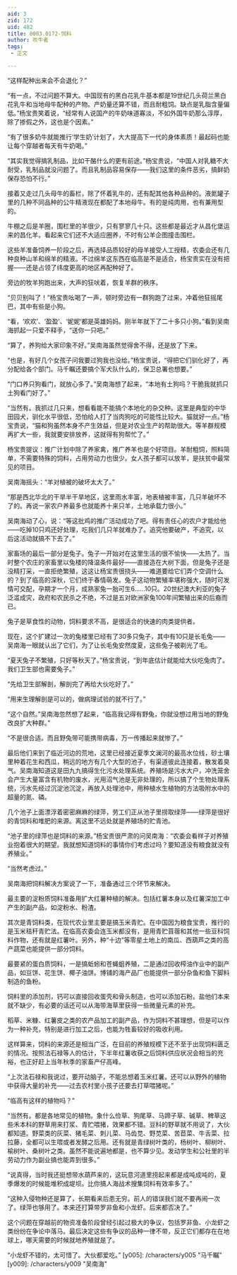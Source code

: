 ```yaml
---
aid: 3
zid: 172
uid: 402
title: 0003.0172-饲料
author: 吹牛者
tags: 
 - 正文

---
```




  “这样配种出来会不会退化？”

  “有一点，不过问题不算大。中国现有的黑白花乳牛基本都是19世纪几头荷兰黑白花乳牛和当地母牛配种的产物。产奶量还算不错，而且耐粗饲。缺点是乳脂含量偏低。”杨宝贵笑着说，“经常有人说国产的牛奶味道寡淡，不如外国牛奶那么淳厚，除了掺假之外，这也是个因素。”

  “有了很多奶牛就能推行‘学生奶’计划了，大大提高下一代的身体素质！最起码也能让每个穿越者每天有牛奶喝。”

  “其实我觉得搞乳制品，比如干酪什么的更有前途。”杨宝贵说，“中国人对乳糖不大耐受，乳制品就没问题了。而且乳制品容易保存——我们这里的条件恶劣，搞鲜奶保存恐怕不行。”

  接着又走过几头母牛的畜栏，除了怀着乳牛的，还有配其他各种品种的。液氮罐子里的几种不同品种的公牛精液现在都配了本地母牛。有的是纯肉用，也有兼用型的。

  牛棚之后是羊圈，围栏里的羊很少，只有寥寥几十只。这些都是最近才从昌化堡运来的昌化羊。看起来它们还不大适应圈养，不时有公羊企图撞击围栏。

  这些羊准备饲养一阶段之后，再选择品质较好的母羊接受人工授精，农委会还有几种良种山羊和绵羊的精液。不过绵羊这东西在临高是不是适合，杨宝贵实在没有把握——还是占领了纬度更高的地区再配种好了。

  旁边的牧羊狗跑出来，大声的狂吠着，恢复羊群的秩序。

  “贝贝别叫了！”杨宝贵吆喝了一声，顿时旁边有一群狗跑了过来，冲着他狂摇尾巴，其中有些是小狗。

  “看，‘欢欢’、‘盈盈’、‘妮妮’都是英雄妈妈。刚半年就下了二十多只小狗。”看到吴南海抓起一只爱不释手，“送你一只吧。”

  “算了，养狗给大家印象不好。”吴南海虽然觉得舍不得，还是放了下来。

  “也是，有好几个女孩子问我要过狗我也没给。”杨宝贵说，“得把它们驯化好了，再分配给各个部门。马千瞩还要搞个军犬队什么的，保卫总署也想要。”

  “门口养只狗看门，就放心多了。”吴南海想了起来，“本地有土狗吗？干脆我就抓只土狗看门好了。”

  “当然有。我抓过几只来，想看看能不能搞个本地化的杂交种。这里是典型的中华田园犬，驯化水平很低，恐怕给人打了当肉狗吃的可能性比较大。猫就好一点。”杨宝贵说，“猫和狗虽然本身不产生效益，但是对农业生产的帮助很大。等羊群规模再扩大一些，我就要安排放养，这就得有狗帮忙了。”

  杨宝贵提议：推广计划中除了养家禽，推广养羊也是个好项目。羊耐粗饲，照料简单，不需要特殊的饲料，占用劳动力也很少。女人孩子都可以放羊，是扶贫中最常见的项目。

  吴南海摇头：“羊对植被的破坏太大了。”

  “那是西北华北的干旱半干旱地区，这里雨水丰富，地表植被丰富，几只羊破坏不了的。再说一家农户养最多也就能养十来只羊，土地承载力很小。”

  吴南海动了心，说：“等这批鸡的推广活动成功了吧。得有责任心的农户才能给他——吃掉10只鸡还好处理，吃我们几只羊就难办了。追究他要破产，不追究，以后这活动就搞不下去了。”

  家畜场的最后一部分是兔子。兔子一开始对在这里生活的很不愉快——太热了。当时整个农庄的家畜里以兔楼的降温条件最好——直接造在大树下面，但是兔子还是没精打采，一直拒绝繁殖，这这让杨宝贵很挠头——难道要给它们弄个空调什么的？到了临高的深秋，它们终于春情萌发。兔子这动物繁殖率堪称强大，随时可发情可交配，孕期才一个月，成熟家兔一胎可生6……10只。20世纪澳大利亚的兔子泛滥成灾，政府和农民杀之不绝，不过是五对欧洲家兔100年间繁殖出来的后裔而已。

  兔子是草食性的动物，饲料要求不高，是很适合的快速的肉类提供者。

  现在，这个扩建过一次的兔楼里已经有了30多只兔子，其中有10只是长毛兔——吴南海一眼就认出了它们，为了让长毛兔安然度夏，这些兔子被剃光了毛。

  “夏天兔子不繁殖，只好等秋天了。”杨宝贵说，“到年底估计就能给大伙吃兔肉了。我们卫生部也需要兔子。”

  “先给卫生部解剖，解剖完了再给大伙吃好了。”

  “用来生理解剖是可以的，做病理试验的就不行了。”

  “这个自然。”吴南海忽然想了起来，“临高我记得有野兔，你就没想过用当地的野兔改良扩大种群。”

  “不是很合适。而且野兔带可能携带病毒，万一传播起来就惨了。”

  最后他们来到了临近河边的荒地，这里已经接近夏季文澜河的最高水位线，砂土壤里种着花生和西瓜，稍远的地方有几个大型的池子，有渠道彼此连接着，散发着臭气。吴南海知道这是田九九搞得生化污水处理系统。养殖场是污水大户，冲洗笼舍会产生大量富含有机物的废水，光用沼气池是无非处理的，所以搞了个生物处理系统，污水先经过沉淀池沉淀，再放入处理池中，用种植水生植物的方法吸附水中的超量的氮、磷。

  几个池子上面漂浮着密密麻麻的绿萍，劳工们正从池子里捞取绿萍——绿萍是很好的青饲料和堆肥的来源。离这里不远处就是养殖场的贮青池。

  “池子里的绿萍也是饲料的来源。”杨宝贵很严肃的问吴南海：“农委会看样子对养殖业抱着很大的期望。我就想知道饲料的事情你们考虑过吗？要知道没有粮食就没有养殖业。”

  “当然考虑过。”

  吴南海把饲料解决方案说了一下，准备通过三个环节来解决。

  最主要的淀粉质饲料准备用扩大红薯种植的解决。包括红薯本身以及红薯深加工中产生的副产品，如淀粉水、粉渣。

  其次是青饲料类，在现代农业里主要是搞玉米青贮。在中国因为粮食宝贵，推行的是玉米秸秆青贮法。在临高农委会连玉米都没有，是用青贮苜蓿和其他一些豆科饲料作物，还有就是红薯叶。另外，种“十边”等零星土地上的南瓜、西葫芦之类的高产蔬菜也能提供一部分饲料。

  最要紧的蛋白质饲料，一是搞蚯蚓和苍蝇蛆养殖，二是通过回收榨油作业中的副产品，如豆饼、花生饼、椰子油饼。博铺的海产品厂也能提供一部分杂鱼和鱼下脚料制造的鱼粉。

  饲料里的添加剂，钙可以直接回收蛋壳和骨头制造，也可以添加石粉。盐他们本来就不缺少，有必要的话还可以从海带海草里获得一些微量元素的补充。

  稻草、米糠、红薯皮之类的农产品加工的副产品，作为饲料不甚理想，但是可以作为一种补充，特别是进行加工之后，也能为牲畜较好的吸收利用。

  这样算来，饲料的来源还是相当广泛，在目前的养殖规模下还不至于出现饲料匮乏的情况。按照法石禄等人的估计，下半年红薯收获之后饲料供应状况会相当的充裕，也正好赶上当年秋季的家畜产仔高峰。

  “上次法石禄和我说过，要开动脑子，不能总想着玉米红薯。还可以从野外的植物中获得大量的补充——过去农村里小孩子还要去打草喂猪呢。”

  “临高有这样的植物吗？”

  “当然有。都是各地常见的植物。象什么俭草、狗尾草、马蹄子草、碱草、稗草这些禾本科的野草用来打浆、青贮喂猪，效果都不错。豆科的野草就不用说了，大伙都知道。野菜类的灰菜、猪毛菜、刺儿菜、马齿苋、野苋菜、苦苣菜、牛舌菜、拉拉藤，全都可以生喂或者发酵之后用。还有就是青绿树叶类的，杨树叶、柳树叶、榆树叶、桑树叶之类。虽然不能说遍地都是，也不算少见。发动学生和公社里的半劳动力作为副业搞也能弄到很多。”

  “说真得，当时我还挺想带水葫芦来的，这玩意河道里捞起来都是成吨成吨的，夏季爆发的时候能堆积成堤坝。比你搞人海战术搜集饲料有效率多了。”

  “这种入侵物种还是算了，长期看来后患无穷。前人的错误我们就不要再闹一次了。绿萍也够用了。本来还打算带罗非鱼和小龙虾。后来都否决了。”

  这个问题在穿越前的物资准备阶段曾经引起过极大的争议，包括罗非鱼、小龙虾之类纷纷在争论中落马。最后决定这些有争议的品种一律不带，反正它们都存在在地球上，哪天需要的时候就地养殖就是了。

  “小龙虾不错的，太可惜了。大伙都爱吃。”
[y005]: /characters/y005 "马千瞩"
[y009]: /characters/y009 "吴南海"


